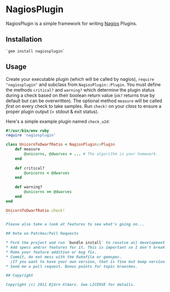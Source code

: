 # NagiosPlugin

NagiosPlugin is a simple framework for writing [Nagios](http://www.nagios.org/) Plugins.

## Installation

	`gem install nagiosplugin`

## Usage

Create your executable plugin (which will be called by nagios), `require "nagiosplugin"` and subclass from `NagiosPlugin::Plugin`.
You must define the methods `critical?` and `warning?` which determine the plugin status during a check based on their boolean return value (`ok?` returns true by default but can be overwritten).
The optional method `measure` will be called *first* on every check to take samples.
Run `check!` on your *class* to ensure a proper plugin output (= stdout & exit status).

Here's a simple example plugin named `check_u2d`:

````Ruby
#!/usr/bin/env ruby
require 'nagiosplugin'

class UnicornToDwarfRatio < NagiosPlugin::Plugin
	def measure
		@unicorns, @dwarves = ... # The algorithm is your homework.
	end
	
	def critical?
		@unicorns < @dwarves
	end
	
	def warning?
		@unicorns == @dwarves
	end
end

UnicornToDwarfRatio.check!
```

Please also take a look at features to see what's going on...

## Note on Patches/Pull Requests

* Fork the project and run `bundle install` to resolve all development dependencies.
* Add specs and/or features for it. This is important so I don't break it in a future version unintentionally.
* Make your feature addition or bug fix.
* Commit, do not mess with the Rakefile or gemspec.
  (If you want to have your own version, that is fine but bump version in a commit by itself I can ignore when I pull.)
* Send me a pull request. Bonus points for topic branches.

## Copyright

Copyright (c) 2011 Björn Albers. See LICENSE for details.